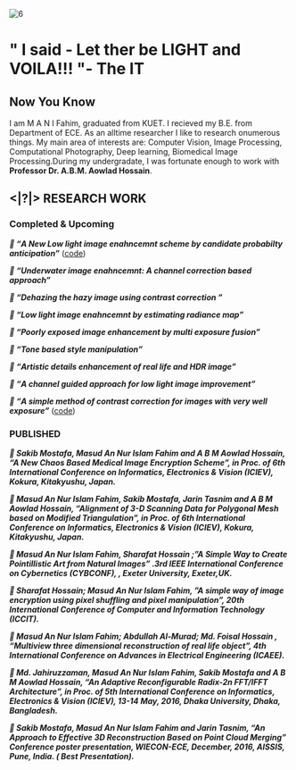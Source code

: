 
 ![6](https://user-images.githubusercontent.com/39322944/44124750-921f22c4-a050-11e8-878c-e00ef52b93c1.jpg)   
 
 #                               " I said - Let ther be LIGHT and VOILA!!! "- The IT

## Now You Know

I am M A N I Fahim, graduated from KUET. I recieved my B.E. from Department of ECE. As an alltime researcher I like to research onumerous things. My main area of interests are: Computer Vision, Image Processing, Computational Photography, Deep learning, Biomedical Image Processing.During my undergradate, I was fortunate enough to work with **Professor Dr. A.B.M. Aowlad Hossain**.

##  <|?|> RESEARCH WORK


### Completed & Upcoming 

_**  “A New Low light image enahncemnt scheme by candidate probabilty anticipation”**_
   ([code](https://github.com/1An-Nur1/Low-Light-image-enhancement))


_**  “Underwater image enahncemnt: A channel correction based approach”**_


_**  “Dehazing the hazy image using contrast correction ”**_


_**  “Low light image enahncemnt by estimating radiance map”**_


_**  “Poorly exposed image enhancement by multi exposure fusion”**_


_**  “Tone based style manipulation”**_


_**  “Artistic details enhancement of real life and HDR image”**_


_**  “A channel guided approach for low light image improvement”**_


_**  “A simple method of contrast correction for images with very well exposure”**_
 ([code](https://github.com/1An-Nur1/CE-for-well-exposed-images))






### PUBLISHED

_** Sakib Mostafa, Masud An Nur Islam Fahim and A B M Aowlad Hossain, “A New Chaos Based Medical Image Encryption Scheme”, in Proc. of 6th International Conference on Informatics, Electronics & Vision (ICIEV), Kokura, Kitakyushu, Japan.**_

_** Masud An Nur Islam Fahim, Sakib Mostafa, Jarin Tasnim and A B M Aowlad Hossain, “Alignment of 3-D Scanning Data for Polygonal Mesh based on Modified Triangulation”, in Proc. of 6th International Conference on Informatics, Electronics & Vision (ICIEV), Kokura, Kitakyushu, Japan.**_

_** Masud An Nur Islam Fahim, Sharafat Hossain ;”A Simple Way to Create Pointillistic Art from Natural Images” .3rd IEEE International Conference on Cybernetics (CYBCONF), , Exeter University, Exeter,UK.**_

_** Sharafat Hossain; Masud An Nur Islam Fahim, ”A simple way of image encryption using pixel shuffling and pixel manipulation”, 20th International Conference of Computer and Information Technology (ICCIT).**_

_** Masud An Nur Islam Fahim; Abdullah Al-Murad; Md. Foisal Hossain , “Multiview three dimensional reconstruction of real life object”, 4th International Conference on Advances in Electrical Engineering (ICAEE).**_

_** Md. Jahiruzzaman, Masud An Nur Islam Fahim, Sakib Mostafa and A B M Aowlad Hossain, “An Adaptive Reconfigurable Radix-2n FFT/IFFT Architecture”, in Proc. of 5th International Conference on Informatics, Electronics & Vision (ICIEV), 13-14 May, 2016, Dhaka University, Dhaka, Bangladesh.**_

_** Sakib Mostafa, Masud An Nur Islam Fahim and Jarin Tasnim, “An Approach to Effective 3D Reconstruction Based on Point Cloud Merging” Conference poster presentation, WIECON-ECE, December, 2016, AISSIS, Pune, India. ( Best Presentation).**_


